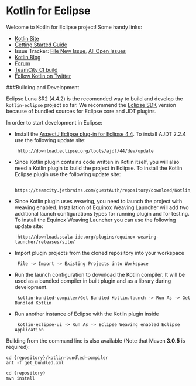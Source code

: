 Kotlin for Eclipse
==============
Welcome to Kotlin for Eclipse project! Some handy links:

 * [Kotlin Site](http://kotlinlang.org/)
 * [Getting Started Guide](http://kotlinlang.org/docs/tutorials/getting-started-eclipse.html)
 * Issue Tracker: [File New Issue](https://youtrack.jetbrains.com/newIssue?project=KT&clearDraft=true&c=Subsystems+Eclipse+Plugin), [All Open Issues](https://youtrack.jetbrains.com/search/Kotlin%20Eclipse-19206?q=%23Unresolved)
 * [Kotlin Blog](http://blog.jetbrains.com/kotlin/)
 * [Forum](http://devnet.jetbrains.net/community/kotlin?view=discussions)
 * [TeamCity CI build](https://teamcity.jetbrains.com/viewType.html?buildTypeId=Kotlin_EclipsePlugin)
 * [Follow Kotlin on Twitter](http://twitter.com/#!/project_kotlin)

###Building and Development

Eclipse Luna SR2 (4.4.2) is the recomended way to build and develop the `kotlin-eclipse` project so far. We recommend the [Eclipse SDK](http://download.eclipse.org/eclipse/downloads/drops4/R-4.4.2-201502041700/) version because of bundled sources for Eclipse core and JDT plugins.

In order to start development in Eclipse:
 - Install the [AspectJ Eclipse plug-in for Eclipse 4.4](http://www.eclipse.org/ajdt/downloads/index.php). To install AJDT 2.2.4 use the following update site: 

 		http://download.eclipse.org/tools/ajdt/44/dev/update

 - Since Kotlin plugin contains code written in Kotlin itself, you will also need a Kotlin plugin to build the project in Eclipse. To install the Kotlin Eclipse plugin use the following update site:

 		https://teamcity.jetbrains.com/guestAuth/repository/download/Kotlin_EclipsePlugin/bootstrap.tcbuildtag/

 - Since Kotlin plugin uses weaving, you need to launch the project with weaving enabled. Installation of Equinox Weaving Launcher will add two additional launch configurations types for running plugin and for testing. To install the Equinox Weaving Launcher you can use the following update site: 

 		http://download.scala-ide.org/plugins/equinox-weaving-launcher/releases/site/

 - Import plugin projects from the cloned repository into your workspace 
 
        File -> Import -> Existing Projects into Workspace

 - Run the launch configuration to download the Kotlin compiler. It will be used as a bundled compiler in built plugin and as a library during development.
 
        kotlin-bundled-compiler/Get Bundled Kotlin.launch -> Run As -> Get Bundled Kotlin

 - Run another instance of Eclipse with the Kotlin plugin inside 
 
        kotlin-eclipse-ui -> Run As -> Eclipse Weaving enabled Eclipse Application

Building from the command line is also available (Note that Maven **3.0.5** is required):

    cd {repository}/kotlin-bundled-compiler
    ant -f get_bundled.xml  

    cd {repository}
    mvn install

